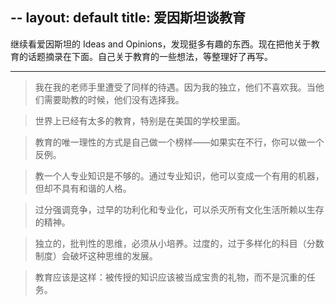 --
layout: default
title: 爱因斯坦谈教育
---


继续看爱因斯坦的 Ideas and Opinions，发现挺多有趣的东西。现在把他关于教育的话题摘录在下面。自己关于教育的一些想法，等整理好了再写。

----------------------

> 我在我的老师手里遭受了同样的待遇。因为我的独立，他们不喜欢我。当他们需要助教的时候，他们没有选择我。

> 世界上已经有太多的教育，特别是在美国的学校里面。

> 教育的唯一理性的方式是自己做一个榜样——如果实在不行，你可以做一个反例。

> 教一个人专业知识是不够的。通过专业知识，他可以变成一个有用的机器，但却不具有和谐的人格。

> 过分强调竞争，过早的功利化和专业化，可以杀灭所有文化生活所赖以生存的精神。

> 独立的，批判性的思维，必须从小培养。过度的，过于多样化的科目（分数制度）会破坏这种思维的发展。

> 教育应该是这样：被传授的知识应该被当成宝贵的礼物，而不是沉重的任务。
